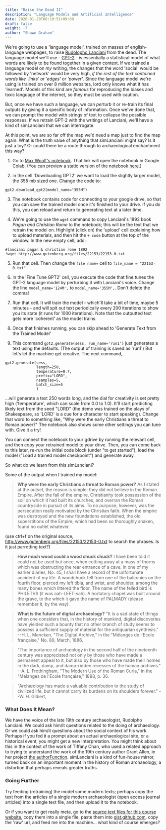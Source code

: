 ```yaml
---
title: "Raise the Dead II"
description: "Language Models and Artificial Intelligence"
date: 2020-01-28T00:10:51+09:00
draft: false
weight: -7
author: "Shawn Graham"
---
```


We're going to use a 'language model', trained on masses of english-language webpages, to raise [Rudolopho Lanciani](https://en.wikipedia.org/wiki/Rodolfo_Lanciani) from the dead. The language model we'll use - [GPT-2](https://en.wikipedia.org/wiki/OpenAI#GPT-2) - is essentially a statistical model of what words are likely to be found together in a given context. If we trained a language model on _my_ writing, the changes that the word 'social' would be followed by 'network' would be very high, _if the rest of the text contained words like 'links' or 'edges' or 'power'_. Since the language model we're using is trained on over 8 million websites, lord only knows what it has 'learned'. Models of this kind are _famous_ for reproducing the biases and toxic language of the internet, so they must be used with caution.

But, once we have such a language, we can _perturb_ it or re-train its final outputs by giving it a specific body of information. Once we've done that, we can prompt the model with strings of text to collapse the possible responses. If we retrain GPT-2 with the writings of Lanciani, we'll have a kind of simLanciani that we can interrogate.

At this point, we are so far off the map we'd need a map just to find the map again. What is the truth value of anything that simLanciani might say? Is it just a toy? Or could there be a route through to archaeological enchantment this way?

1. Go to [Max Woolf's notebook](https://colab.research.google.com/github/shawngraham/hist3000/blob/master/Train_a_GPT_2_Text_Generating_Model_w_GPU.ipynb). That link will open the notebook in Google Colab. (You can preview a static version of the notebook [here](https://github.com/shawngraham/hist3000/blob/master/static/data/Train_a_GPT_2_Text_Generating_Model_w_GPU.ipynb).)

2. in the cell 'Downloading GPT2' we want to load the slightly larger model, the 355 mb sized one. Change the code to:

```
gpt2.download_gpt2(model_name="355M")
```
3. The notebook contains code for connecting to your google drive, so that you can save the trained model once it's finished to your drive. If you do this, you can reload and return to generating text at a later time.

4. We're going to use the `wget` command to copy Lanciani's 1892 book _Pagan and Christian Rome_ to the notebook; this will be the text that we retrain the model on. Highlight (click on) the 'upload' cell explaining how to upload materials, and then hit the `+ code` button at the top of the window. In the new empty cell, add:

```
#lanciani pagan & christian rome 1892
!wget http://www.gutenberg.org/files/22153/22153-0.txt
```
5. Run that cell. Then change the `file name=` cell to `file_name = "22153-0.txt"`

6. In the 'Fine Tune GPT2' cell, you execute the code that fine tunes the GPT-2 language model by perturbing it with Lanciani's voice. Change the line `model_name='124M',` to `model_name='355M',`. Don't delete the comma!

7. Run that cell. It will train the model - which'll take a bit of time, maybe 5 minutes - and will spit out text periodically every 200 iterations to show you its state (it runs for 1000 iterations). Note that the outputted text gets more 'coherent' as the model trains.

8. Once that finishes running, you can skip ahead to 'Generate Text from the Trained Model'

9. This command `gpt2.generate(sess, run_name='run1')` just generates a text using the defaults. (The output of training is saved as 'run1') But let's let the machine get creative. The next command,
```
gpt2.generate(sess,
              length=250,
              temperature=0.7,
              prefix="LORD",
              nsamples=5,
              batch_size=5
              )
```
...will generate a text 250 words long, and the dial for creativity is set pretty high ('temperature', which can scale from 0.0 to 1.0). It'll start predicting likely text from the seed "LORD" (the demo was trained on the plays of Shakespeare, so 'LORD' is a cue for a character to start speaking). Change that word to something like, "Why were the early Christians a threat to Roman power?" The notebook also shows some other settings you can tune with. Give it a try!

You can connect the notebook to your gdrive by running the relevant cell, and then copy your retrained model to your drive. Then, you can come back to this later, re-run the initial code block (under "to get started"), load the model ("Load a trained model checkpoint") and generate away.

So what do we learn from this simLanciani?

Some of the output when I trained my model:

> **Why were the early Christians a threat to Roman power?** As I stated at the outset, the reason is simple: they did not believe in the Roman Empire. After the fall of the empire, Christianity took possession of the soil on which it had built its churches, and overran the Roman countryside in pursuit of its aims. To no purpose, however, was the persecution really motivated by the Christian faith. When the empire was destroyed and the new
foundations established, the old superstitions of the Empire, which had
been so thoroughly shaken, found no outlet whatever.

(use ctrl+f on the original source, http://www.gutenberg.org/files/22153/22153-0.txt to search the phrases. Is it just parrotting text?)

> **How much wood could a wood chuck chuck?** I have been told it could not be used but once, when cutting away at a mass of thorns which was obstructing the rear entrance of a cave. In one of my earlier diaries, No. 45, I shall have a record of the unfortunate accident of my life. A woodchuck fell from one of the balconies on the fourth floor, pierced my left tibia, and wrist, and shoulder, among the many bones which littered the floor. The name of the felled bird is PHILETVS (it was aah-LEET-vah). A hortatory chapel was built around the grave, to the which it gave the name of PALMADY (please remember it, by the way).

>**What is the future of digital archaeology?**
> "It is a sad state of things when one considers that, in the history of mankind, digital discoveries have yielded such a bounty that no other branch of study seems to possess a sufficient supply of material for the antiquarian synthesis."
--H. L. Mencken, "The Digital Archive," in the
"Mélanges de l'Ecole française," No. 89, March, 1886.

> "The importance of archæology in the second half of the nineteenth century was appreciated not only by those who have made a permanent appeal to it, but also by those who have made their homes in the dark, damp, and damp-ridden recesses of the human archives."
--A. L. Frothingham, "The Modern Use of the Roman Curia," in
the "Mélanges de l'Ecole française," 1888, p. 36.

> "Archæology has made a valuable contribution to the study of civilized life, but it cannot carry its burdens on its shoulders forever."
--W. H. Gilbert,

### What Does It Mean?

We have the voice of the late 19th century archaeologist, Rudolpho Lanciani. We could ask him/it questions related to the doing of archaeology. Or we could ask him/it questions about the social context of his work. Perhaps if you fed it a prompt about an actual archaeological site, or a historical event, you might get a new interpretation. You might think about this in the context of the work of Tiffany Chan, who used a related approach to trying to understand the work of the 19th century author Grant Allen, in her project [the authorFunction](https://github.com/eltiffster/authorFunction). simLanciani is a kind of fun-house mirror, turned back on an important moment in the history of Roman archaeology, a distortion that perhaps reveals greater truths.

### Going Further

 Try feeding (retraining) the model some modern texts; perhaps copy the text from the articles of a single modern archaeologist (open access journal articles) into a single text file, and then upload it to the notebook.

 Or if you want to get really meta, go to the [source text files for this course website](https://github.com/shawngraham/hist3000/tree/master/content/en/week), copy them into a single file, paste them into [gist.github.com](https://gist.github.com), copy the 'raw' url, and feed me into the machine... what kind of course emerges?
